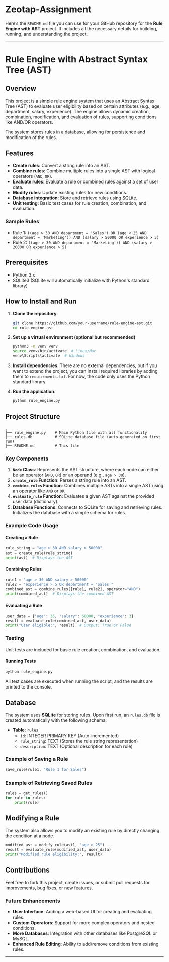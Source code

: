 # Zeotap-Assignment

Here’s the `README.md` file you can use for your GitHub repository for the **Rule Engine with AST** project. It includes all the necessary details for building, running, and understanding the project.

---

# Rule Engine with Abstract Syntax Tree (AST)

## Overview
This project is a simple rule engine system that uses an Abstract Syntax Tree (AST) to evaluate user eligibility based on certain attributes (e.g., age, department, salary, experience). The engine allows dynamic creation, combination, modification, and evaluation of rules, supporting conditions like AND/OR operators.

The system stores rules in a database, allowing for persistence and modification of the rules.

## Features
- **Create rules**: Convert a string rule into an AST.
- **Combine rules**: Combine multiple rules into a single AST with logical operators (`AND`, `OR`).
- **Evaluate rules**: Evaluate a rule or combined rules against a set of user data.
- **Modify rules**: Update existing rules for new conditions.
- **Database integration**: Store and retrieve rules using SQLite.
- **Unit testing**: Basic test cases for rule creation, combination, and evaluation.

### Sample Rules
- Rule 1: 
    ```((age > 30 AND department = 'Sales') OR (age < 25 AND department = 'Marketing')) AND (salary > 50000 OR experience > 5)```
- Rule 2: 
    ```((age > 30 AND department = 'Marketing')) AND (salary > 20000 OR experience > 5)```

## Prerequisites

- Python 3.x
- SQLite3 (SQLite will automatically initialize with Python's standard library)

## How to Install and Run

1. **Clone the repository**:
    ```bash
    git clone https://github.com/your-username/rule-engine-ast.git
    cd rule-engine-ast
    ```

2. **Set up a virtual environment (optional but recommended)**:
    ```bash
    python3 -m venv venv
    source venv/bin/activate  # Linux/Mac
    venv\Scripts\activate  # Windows
    ```

3. **Install dependencies**:
    There are no external dependencies, but if you want to extend the project, you can install required libraries by adding them to `requirements.txt`. For now, the code only uses the Python standard library.

4. **Run the application**:
    ```bash
    python rule_engine.py
    ```

## Project Structure

```
.
├── rule_engine.py    # Main Python file with all functionality
├── rules.db          # SQLite database file (auto-generated on first run)
├── README.md         # This file
```

### Key Components

1. **`Node` Class**: Represents the AST structure, where each node can either be an operator (`AND`, `OR`) or an operand (e.g., `age > 30`).
2. **`create_rule` Function**: Parses a string rule into an AST.
3. **`combine_rules` Function**: Combines multiple ASTs into a single AST using an operator like `AND` or `OR`.
4. **`evaluate_rule` Function**: Evaluates a given AST against the provided user data (dictionary).
5. **Database Functions**: Connects to SQLite for saving and retrieving rules. Initializes the database with a simple schema for rules.

### Example Code Usage

#### Creating a Rule
```python
rule_string = "age > 30 AND salary > 50000"
ast = create_rule(rule_string)
print(ast)  # Displays the AST
```

#### Combining Rules
```python
rule1 = "age > 30 AND salary > 50000"
rule2 = "experience > 5 OR department = 'Sales'"
combined_ast = combine_rules([rule1, rule2], operator="AND")
print(combined_ast)  # Displays the combined AST
```

#### Evaluating a Rule
```python
user_data = {"age": 35, "salary": 60000, "experience": 3}
result = evaluate_rule(combined_ast, user_data)
print("User eligible:", result)  # Output: True or False
```

### Testing

Unit tests are included for basic rule creation, combination, and evaluation.

#### Running Tests
```bash
python rule_engine.py
```
All test cases are executed when running the script, and the results are printed to the console.

## Database

The system uses **SQLite** for storing rules. Upon first run, an `rules.db` file is created automatically with the following schema:

- **Table**: `rules`
    - `id`: INTEGER PRIMARY KEY (Auto-incremented)
    - `rule_string`: TEXT (Stores the rule string representation)
    - `description`: TEXT (Optional description for each rule)

### Example of Saving a Rule
```python
save_rule(rule1, "Rule 1 for Sales")
```

### Example of Retrieving Saved Rules
```python
rules = get_rules()
for rule in rules:
    print(rule)
```

## Modifying a Rule
The system also allows you to modify an existing rule by directly changing the condition at a node.

```python
modified_ast = modify_rule(ast1, "age > 25")
result = evaluate_rule(modified_ast, user_data)
print("Modified rule eligibility:", result)
```

## Contributions

Feel free to fork this project, create issues, or submit pull requests for improvements, bug fixes, or new features.


### Future Enhancements

- **User Interface**: Adding a web-based UI for creating and evaluating rules.
- **Custom Operators**: Support for more complex operators and nested conditions.
- **More Databases**: Integration with other databases like PostgreSQL or MySQL.
- **Enhanced Rule Editing**: Ability to add/remove conditions from existing rules.

---





